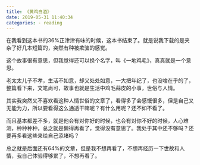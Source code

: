 ```yaml
---
title: 《黄鸡白酒》
date: 2019-05-31 11:40:34
categories: - reading
---
```

在我看到这本书的36%正津津有味的时候，这本书结束了。就是说我下载的是夹杂了好几本短篇的，突然有种被欺骗的感觉。

这个故事很有意思，但我觉得还可以换个名字，叫《一地鸡毛》，真真就是一个意思。

老太太儿子不孝，生活不如意，却又处处如意，一大把年纪了，也没啥在乎的了，整篇看下来，文笔尚可，故事也就是生活中鸡毛蒜皮的小事，世俗与人情。

其实我突然又不喜欢看这种人情世俗的文章了，看得多了会感慨很多，但是自己又无能为力，所以要看得这么通透干嘛呢？有什么用呢？还不如不看了。

而且基本都差不多，就是他会有对你好的时候，也会有对你不好的时候，人心难测，种种种种，总之就是懒得再看了，觉得没有意思了。我处于其中还不够吗？还要再多看这些来给自己添堵吗？

总之就是后面还有64%的文章，但是我不想再看了，不想再经历一下世故和人情，我自己体验得够累了，不想再看了。